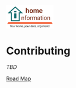 <img src="../src/hi/static/img/hi-logo-w-tagline-197x96.png" alt="Home Information Logo" width="128">

# Contributing

_TBD_

[Road Map](RoadMap.md)
